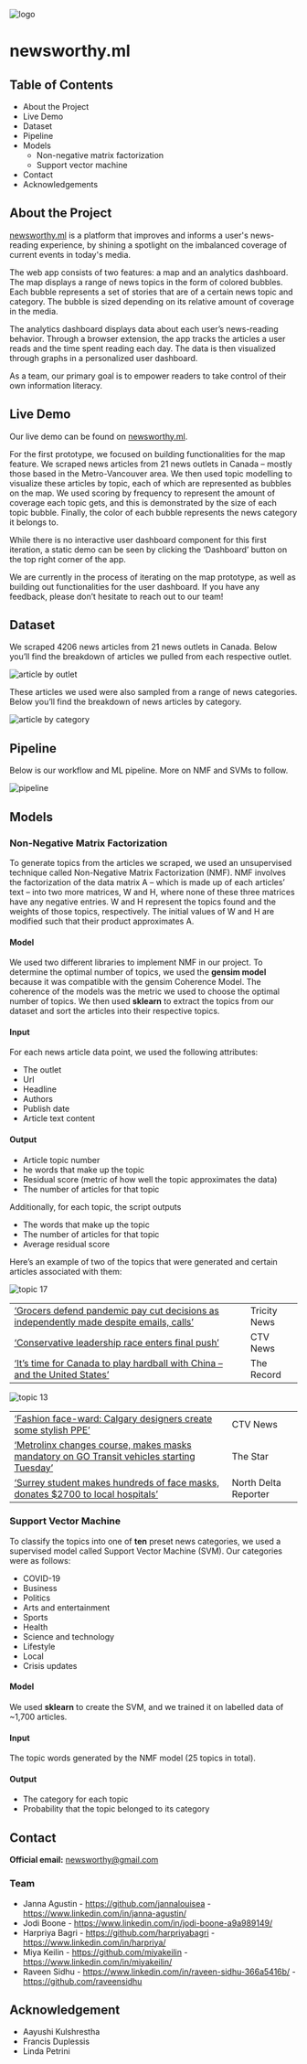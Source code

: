 ![logo](https://github.com/AI4GoodLab/2020_Cohort/blob/master/NewsworthyML/images/newsworthy.png)

# newsworthy.ml

## Table of Contents
- About the Project
- Live Demo
- Dataset
- Pipeline
- Models
  - Non-negative matrix factorization
  - Support vector machine
- Contact
- Acknowledgements


## About the Project

[newsworthy.ml](http://newsworthy.ml) is a platform that improves and informs a user's news-reading experience, by shining a spotlight on the imbalanced coverage of current events in today's media. 

The web app consists of two features: a map and an analytics dashboard. The map displays a range of news topics in the form of colored bubbles. Each bubble represents a set of stories that are of a certain news topic and category. The bubble is sized depending on its relative amount of coverage in the media. 

The analytics dashboard displays data about each user’s news-reading behavior. Through a browser extension, the app tracks the articles a user reads and the time spent reading each day. The data is then visualized through graphs in a personalized user dashboard. 

As a team, our primary goal is to empower readers to take control of their own information literacy.

## Live Demo

Our live demo can be found on [newsworthy.ml](http://newsworthy.ml/).

For the first prototype, we focused on building functionalities for the map feature. We scraped news articles from 21 news outlets in Canada – mostly those based in the Metro-Vancouver area. We then used topic modelling to visualize these articles by topic, each of which are represented as bubbles on the map. We used scoring by frequency to represent the amount of coverage each topic gets, and this is demonstrated by the size of each topic bubble. Finally, the color of each bubble represents the news category it belongs to. 

While there is no interactive user dashboard component for this first iteration, a static demo can be seen by clicking the ‘Dashboard’ button on the top right corner of the app.

We are currently in the process of iterating on the map prototype, as well as building out functionalities for the user dashboard. If you have any feedback, please don’t hesitate to reach out to our team!


## Dataset
We scraped 4206 news articles from 21 news outlets in Canada. Below you’ll find the breakdown of articles we pulled from each respective outlet. 

![article by outlet](https://github.com/AI4GoodLab/2020_Cohort/blob/master/NewsworthyML/images/articles_by_outlet.png)

These articles we used were also sampled from a range of news categories. Below you’ll find the breakdown of news articles by category. 

![article by category](https://github.com/AI4GoodLab/2020_Cohort/blob/master/NewsworthyML/images/articles_by_cat.png)



## Pipeline
Below is our workflow and ML pipeline. More on NMF and SVMs to follow.

![pipeline](https://github.com/AI4GoodLab/2020_Cohort/blob/master/NewsworthyML/images/pipeline.png)


## Models


### Non-Negative Matrix Factorization 
To generate topics from the articles we scraped, we used an unsupervised technique called Non-Negative Matrix Factorization (NMF). NMF involves the factorization of the data matrix A – which is made up of each articles’ text – into two more matrices, W and H, where none of these three matrices have any negative entries. W and H represent the topics found and the weights of those topics, respectively. The initial values of W and H are modified such that their product approximates A. 

#### Model
We used two different libraries to implement NMF in our project. To determine the optimal number of topics, we used the **gensim model** because it was compatible with the gensim Coherence Model. The coherence of the models was the metric we used to choose the optimal number of topics. We then used **sklearn** to extract the topics from our dataset and sort the articles into their respective topics. 

#### Input
For each news article data point, we used the following attributes: 
- The outlet
- Url
- Headline
- Authors
- Publish date
- Article text content 

#### Output
- Article topic number
- he words that make up the topic
- Residual score (metric of how well the topic approximates the data)
- The number of articles for that topic

Additionally, for each topic, the script outputs
- The words that make up the topic
- The number of articles for that topic
- Average residual score

Here’s an example of two of the topics that were generated and certain articles associated with them:

![topic 17](https://github.com/AI4GoodLab/2020_Cohort/blob/master/NewsworthyML/images/topic_17.png?s=200)


|     |     |
| --- | --- |
| [‘Grocers defend pandemic pay cut decisions as independently made despite emails, calls’](https://www.tricitynews.com/covid-19/grocers-defend-pandemic-pay-cut-decisions-as-independently-made-despite-emails-calls-1.24168500) | Tricity News |
| [‘Conservative leadership race enters final push’](https://www.ctvnews.ca/politics/conservative-leadership-race-enters-final-push-1.4830847) | CTV News |
| [‘It’s time for Canada to play hardball with China – and the United States’](https://www.therecord.com/ts/politics/political-opinion/2020/07/13/its-time-for-canada-to-play-hardball-with-china-and-the-united-states.html) | The Record |

![topic 13](https://github.com/AI4GoodLab/2020_Cohort/blob/master/NewsworthyML/images/topic_13.png?s=200) 

|     |     |
| --- | --- |
| [‘Fashion face-ward: Calgary designers create some stylish PPE’](https://calgary.ctvnews.ca/fashion-face-ward-calgary-designers-create-some-stylish-ppe-1.5026059) | CTV News |
| [‘Metrolinx changes course, makes masks mandatory on GO Transit vehicles starting Tuesday’](https://www.thestar.com/news/gta/2020/07/17/masks-will-be-mandatory-on-go-transit-vehicles-starting-tuesday.html) | The Star |
| [‘Surrey student makes hundreds of face masks, donates $2700 to local hospitals’](https://www.northdeltareporter.com/community/surrey-student-makes-hundreds-of-face-masks-donates-2700-to-local-hospitals/) | North Delta Reporter |



### Support Vector Machine

To classify the topics into one of **ten** preset news categories, we used a supervised model called Support Vector Machine (SVM). Our categories were as follows:
- COVID-19
- Business
- Politics
- Arts and entertainment
- Sports
- Health
- Science and technology
- Lifestyle
- Local
- Crisis updates 


#### Model
We used **sklearn** to create the SVM, and we trained it on labelled data of ~1,700 articles.

#### Input
The topic words generated by the NMF model (25 topics in total).

#### Output
- The category for each topic
- Probability that the topic belonged to its category


## Contact
**Official email:** newsworthy@gmail.com

### Team 
- Janna Agustin - https://github.com/jannalouisea - https://www.linkedin.com/in/janna-agustin/
- Jodi Boone - https://www.linkedin.com/in/jodi-boone-a9a989149/
- Harpriya Bagri - https://github.com/harpriyabagri - https://www.linkedin.com/in/harpriya/ 
- Miya Keilin - https://github.com/miyakeilin - https://www.linkedin.com/in/miyakeilin/
- Raveen Sidhu - https://www.linkedin.com/in/raveen-sidhu-366a5416b/ - https://github.com/raveensidhu




## Acknowledgement
- Aayushi Kulshrestha
- Francis Duplessis
- Linda Petrini




